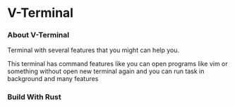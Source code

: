 # V-Terminal

### About V-Terminal
Terminal with several features that you might can help you.

This terminal has command features like you can open programs like vim or something without open new terminal again and you can run task in background and many features

### Build With Rust

